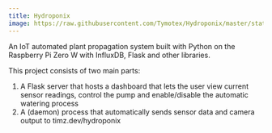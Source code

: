 ```yaml
---
title: Hydroponix
image: https://raw.githubusercontent.com/Tymotex/Hydroponix/master/static/thumbnail.png
---
```


An IoT automated plant propagation system built with Python on the Raspberry Pi Zero W
with InfluxDB, Flask and other libraries.
  
This project consists of two main parts:

1. A Flask server that hosts a dashboard that lets the user view current sensor readings, control the pump and enable/disable the automatic watering process
2. A (daemon) process that automatically sends sensor data and camera output to timz.dev/hydroponix

